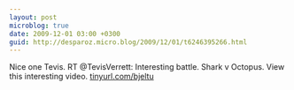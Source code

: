 ```yaml
---
layout: post
microblog: true
date: 2009-12-01 03:00 +0300
guid: http://desparoz.micro.blog/2009/12/01/t6246395266.html
---
```

Nice one Tevis. RT @TevisVerrett: Interesting battle. Shark v Octopus. View this interesting video. [tinyurl.com/bjeltu](http://tinyurl.com/bjeltu)
